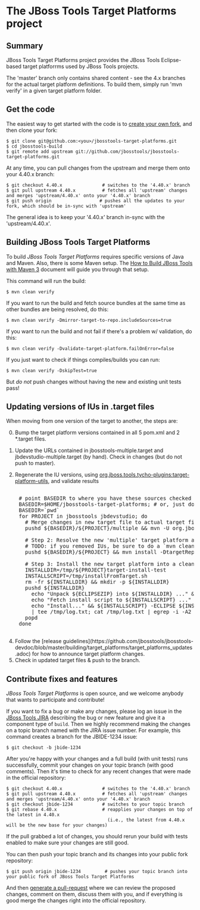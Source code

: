 # The JBoss Tools Target Platforms project


## Summary

JBoss Tools Target Platforms project provides the JBoss Tools Eclipse-based target platforrms used by JBoss Tools projects.

The 'master' branch only contains shared content - see the 4.x branches for the actual target platform definitions. To build them, simply run 'mvn verify' in a given target platform folder.


## Get the code

The easiest way to get started with the code is to [create your own fork](http://help.github.com/forking/), 
and then clone your fork:

    $ git clone git@github.com:<you>/jbosstools-target-platforms.git
    $ cd jbosstools-build
    $ git remote add upstream git://github.com/jbosstools/jbosstools-target-platforms.git
	
At any time, you can pull changes from the upstream and merge them onto your 4.40.x branch:

    $ git checkout 4.40.x               # switches to the '4.40.x' branch
    $ git pull upstream 4.40.x          # fetches all 'upstream' changes and merges 'upstream/4.40.x' onto your '4.40.x' branch
    $ git push origin                  # pushes all the updates to your fork, which should be in-sync with 'upstream'

The general idea is to keep your '4.40.x' branch in-sync with the
'upstream/4.40.x'.


## Building JBoss Tools Target Platforms

To build _JBoss Tools Target Platforms_ requires specific versions of Java and
Maven. Also, there is some Maven setup. The [How to Build JBoss Tools with Maven 3](https://community.jboss.org/wiki/HowToBuildJBossToolsWithMaven3)
document will guide you through that setup.

This command will run the build:

    $ mvn clean verify

If you want to run the build and fetch source bundles at the same time as other bundles are being resolved, do this:

    $ mvn clean verify -Dmirror-target-to-repo.includeSources=true

If you want to run the build and not fail if there's a problem w/ validation, do this:

    $ mvn clean verify -Dvalidate-target-platform.failOnError=false

If you just want to check if things compiles/builds you can run:

    $ mvn clean verify -DskipTest=true

But *do not* push changes without having the new and existing unit tests pass!
 

## Updating versions of IUs in .target files

When moving from one version of the target to another, the steps are:

0. Bump the target platform versions contained in all 5 pom.xml and 2 *.target files.

1. Update the URLs contained in jbosstools-multiple.target and jbdevstudio-multiple.target (by hand). Check in changes (but do not push to master).

2. Regenerate the IU versions, using <a href="https://github.com/jbosstools/jbosstools-maven-plugins/wiki">org.jboss.tools.tycho-plugins:target-platform-utils</a>, and validate results

<pre>

    # point BASEDIR to where you have these sources checked out
    BASEDIR=$HOME/jbosstools-target-platforms; # or, just do this:
    BASEDIR=`pwd`
    for PROJECT in jbosstools jbdevstudio; do 
      # Merge changes in new target file to actual target file
      pushd ${BASEDIR}/${PROJECT}/multiple && mvn -U org.jboss.tools.tycho-plugins:target-platform-utils:0.19.0-SNAPSHOT:fix-versions -DtargetFile=${PROJECT}-multiple.target && rm -f ${PROJECT}-multiple.target ${PROJECT}-multiple.target_update_hints.txt && mv -f ${PROJECT}-multiple.target_fixedVersion.target ${PROJECT}-multiple.target && popd
    
      # Step 2: Resolve the new 'multiple' target platform and verify it is self-contained by building the 'unified' target platform too
      # TODO: if you removed IUs, be sure to do a `mvn clean install`, rather than just a `mvn install`; process will be much longer but will guarantee metadata is correct 
      pushd ${BASEDIR}/${PROJECT} && mvn install -DtargetRepositoryUrl=file://${BASEDIR}/${PROJECT}/multiple/target/${PROJECT}-multiple.target.repo/ && popd
    
      # Step 3: Install the new target platform into a clean Eclipse JEE bundle to verify if everything can be installed
      INSTALLDIR=/tmp/${PROJECT}target-install-test
      INSTALLSCRIPT=/tmp/installFromTarget.sh
      rm -fr ${INSTALLDIR} && mkdir -p ${INSTALLDIR}
      pushd ${INSTALLDIR}
        echo "Unpack ${ECLIPSEZIP} into ${INSTALLDIR} ..." && tar xzf ${ECLIPSEZIP}
        echo "Fetch install script to ${INSTALLSCRIPT} ..." && wget -q --no-check-certificate -N https://raw.githubusercontent.com/jbosstools/jbosstools-build-ci/master/util/installFromTarget.sh -O ${INSTALLSCRIPT} && chmod +x ${INSTALLSCRIPT} 
        echo "Install..." && ${INSTALLSCRIPT} -ECLIPSE ${INSTALLDIR}/eclipse -INSTALL_PLAN file://${BASEDIR}/${PROJECT}/multiple/target/${PROJECT}-multiple.target.repo/ \
        | tee /tmp/log.txt; cat /tmp/log.txt | egrep -i -A2 "could not be found|FAILED|Missing|Only one of the following|being installed|Cannot satisfy dependency"
      popd
    done

</pre>

<ol>
  <li value="4"> Follow the [release guidelines](https://github.com/jbosstools/jbosstools-devdoc/blob/master/building/target_platforms/target_platforms_updates.adoc) for how to announce target platform changes.</li>
  <li>Check in updated target files & push to the branch.</li>
</ol>

## Contribute fixes and features

_JBoss Tools Target Platforms_ is open source, and we welcome anybody that wants to
participate and contribute!

If you want to fix a bug or make any changes, please log an issue in
the [JBoss Tools JIRA](https://issues.jboss.org/browse/JBIDE)
describing the bug or new feature and give it a component type of
`build`. Then we highly recommend making the changes on a
topic branch named with the JIRA issue number. For example, this
command creates a branch for the JBIDE-1234 issue:

	$ git checkout -b jbide-1234

After you're happy with your changes and a full build (with unit
tests) runs successfully, commit your changes on your topic branch
(with good comments). Then it's time to check for any recent changes
that were made in the official repository:

	$ git checkout 4.40.x               # switches to the '4.40.x' branch
	$ git pull upstream 4.40.x          # fetches all 'upstream' changes and merges 'upstream/4.40.x' onto your '4.40.x' branch
	$ git checkout jbide-1234           # switches to your topic branch
	$ git rebase 4.40.x                 # reapplies your changes on top of the latest in 4.40.x
	                                      (i.e., the latest from 4.40.x will be the new base for your changes)

If the pull grabbed a lot of changes, you should rerun your build with
tests enabled to make sure your changes are still good.

You can then push your topic branch and its changes into your public fork repository:

	$ git push origin jbide-1234         # pushes your topic branch into your public fork of JBoss Tools Target Platforms

And then [generate a pull-request](http://help.github.com/pull-requests/) where we can
review the proposed changes, comment on them, discuss them with you,
and if everything is good merge the changes right into the official
repository.
